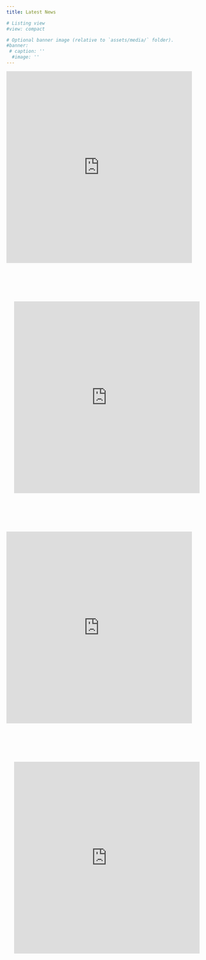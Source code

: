 ```yaml
---
title: Latest News

# Listing view
#view: compact

# Optional banner image (relative to `assets/media/` folder).
#banner:
 # caption: ''
  #image: ''
---
```


<div class="row" id = "linkedframes">
	<div class="col-12 col-md-6">
 	 	<iframe src="https://www.linkedin.com/embed/feed/update/urn:li:share:7041046730468958209" height="608" width="504" frameborder="0" allowfullscreen="" title="Embedded post"></iframe>
 	 </div>
	 <div class="col-12 col-md-6">
 		<iframe src="https://www.linkedin.com/embed/feed/update/urn:li:share:7039521660856602624" height="737" width="504" frameborder="0" allowfullscreen="" title="Embedded post"></iframe>
	 </div>
	 <div class="col-12 col-md-6">
 		<iframe src="https://www.linkedin.com/embed/feed/update/urn:li:share:7039258160980738048" height="974" width="504" frameborder="0" allowfullscreen="" title="Embedded post"></iframe>
	 </div>
	 <div class="col-12 col-md-6">
 		<iframe src="https://www.linkedin.com/embed/feed/update/urn:li:share:7041046730468958209" height="608" width="504" frameborder="0" allowfullscreen="" title="Embedded post"></iframe>
	 </div>
</div>

<style>
/* */
	#linkedframes iframe {height: 500px !important; width:100% !important}
	#linkedframes div:nth-child(2n - 1){margin-bottom: 100px; padding-right: 20px}
	#linkedframes div:nth-child(2n){margin-bottom: 100px; padding-left: 20px}
	/* remove unnecessary "grey" object that appears on the page for some reason */
    	#linkedframes .universal-wrapper .article-style:nth-child(2) {display: none}
</style>